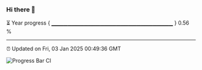 ### Hi there 👋

⏳ Year progress { ▁▁▁▁▁▁▁▁▁▁▁▁▁▁▁▁▁▁▁▁▁▁▁▁▁▁▁▁▁▁ } 0.56 %

---

⏰ Updated on Fri, 03 Jan 2025 00:49:36 GMT

![Progress Bar CI](https://github.com/Shyam-Makwana/GitHub-Actions-Demo/workflows/Progress%20Bar%20CI/badge.svg)
